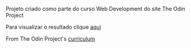 Projeto criado como parte do curso Web Development do site The Odin Project

Para visualizar o resultado clique [aqui](https://ocanabrava.github.io/google-homepage/)

From The Odin Project's [curriculum](http://www.theodinproject.com/web-development-101/html-css)
